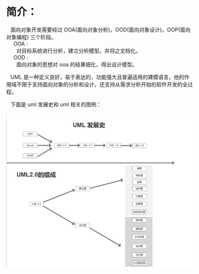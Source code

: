 # 简介：
&nbsp;&nbsp; 面向对象开发需要经过 OOA(面向对象分析)，OOD(面向对象设计)，OOP(面向对象编程) 三个阶段。    
&nbsp;&nbsp;&nbsp;&nbsp; OOA :     
&nbsp;&nbsp;&nbsp;&nbsp;&nbsp;&nbsp; 对目标系统进行分析，建立分析模型。并将之文档化。     
&nbsp;&nbsp;&nbsp;&nbsp; OOD :    
&nbsp;&nbsp;&nbsp;&nbsp;&nbsp;&nbsp; 面向对象的思想对 ooa 的结果细化，得出设计模型。

&nbsp;&nbsp; UML 是一种定义良好，易于表达的，功能强大且普遍适用的建模语言，他的作用域不限于支持面向对象的分析和设计，还支持从需求分析开始的软件开发的全过程。  

&nbsp;&nbsp; 下面是 uml 发展史和 uml 相关的图例：

![avatar](./static/uml发展史.jpg)



